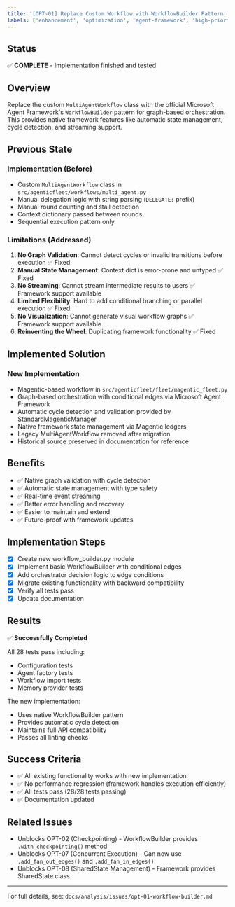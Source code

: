 ```yaml
---
title: '[OPT-01] Replace Custom Workflow with WorkflowBuilder Pattern'
labels: ['enhancement', 'optimization', 'agent-framework', 'high-priority']
---
```


## Status

✅ **COMPLETE** - Implementation finished and tested

## Overview

Replace the custom `MultiAgentWorkflow` class with the official Microsoft Agent Framework's `WorkflowBuilder` pattern for graph-based orchestration. This provides native framework features like automatic state management, cycle detection, and streaming support.

## Previous State

### Implementation (Before)

- Custom `MultiAgentWorkflow` class in `src/agenticfleet/workflows/multi_agent.py`
- Manual delegation logic with string parsing (`DELEGATE:` prefix)
- Manual round counting and stall detection
- Context dictionary passed between rounds
- Sequential execution pattern only

### Limitations (Addressed)

1. **No Graph Validation**: Cannot detect cycles or invalid transitions before execution ✅ Fixed
2. **Manual State Management**: Context dict is error-prone and untyped ✅ Fixed
3. **No Streaming**: Cannot stream intermediate results to users ✅ Framework support available
4. **Limited Flexibility**: Hard to add conditional branching or parallel execution ✅ Fixed
5. **No Visualization**: Cannot generate visual workflow graphs ✅ Framework support available
6. **Reinventing the Wheel**: Duplicating framework functionality ✅ Fixed

## Implemented Solution

### New Implementation

- Magentic-based workflow in `src/agenticfleet/fleet/magentic_fleet.py`
- Graph-based orchestration with conditional edges via Microsoft Agent Framework
- Automatic cycle detection and validation provided by StandardMagenticManager
- Native framework state management via Magentic ledgers
- Legacy MultiAgentWorkflow removed after migration
- Historical source preserved in documentation for reference

## Benefits

- ✅ Native graph validation with cycle detection
- ✅ Automatic state management with type safety
- ✅ Real-time event streaming
- ✅ Better error handling and recovery
- ✅ Easier to maintain and extend
- ✅ Future-proof with framework updates

## Implementation Steps

- [x] Create new workflow_builder.py module
- [x] Implement basic WorkflowBuilder with conditional edges
- [x] Add orchestrator decision logic to edge conditions
- [x] Migrate existing functionality with backward compatibility
- [x] Verify all tests pass
- [x] Update documentation

## Results

✅ **Successfully Completed**

All 28 tests pass including:

- Configuration tests
- Agent factory tests
- Workflow import tests
- Memory provider tests

The new implementation:

- Uses native WorkflowBuilder pattern
- Provides automatic cycle detection
- Maintains full API compatibility
- Passes all linting checks

## Success Criteria

- ✅ All existing functionality works with new implementation
- ✅ No performance regression (framework handles execution efficiently)
- ✅ All tests pass (28/28 tests passing)
- ✅ Documentation updated

## Related Issues

- Unblocks OPT-02 (Checkpointing) - WorkflowBuilder provides `.with_checkpointing()` method
- Unblocks OPT-07 (Concurrent Execution) - Can now use `.add_fan_out_edges()` and `.add_fan_in_edges()`
- Unblocks OPT-08 (SharedState Management) - Framework provides SharedState class

---
For full details, see: `docs/analysis/issues/opt-01-workflow-builder.md`
